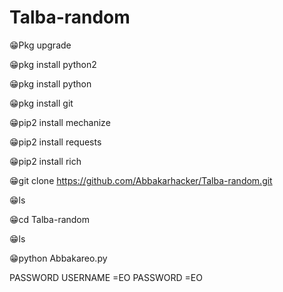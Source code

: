 # Talba-random

😁Pkg upgrade 

😁pkg install python2 

😁pkg install python 

😁pkg install git 

😁pip2 install mechanize 

😁pip2 install requests 

😁pip2 install rich 

😁git clone https://github.com/Abbakarhacker/Talba-random.git

😁ls

😁cd Talba-random

😁ls

😁python Abbakareo.py

PASSWORD 
USERNAME =EO
PASSWORD =EO
